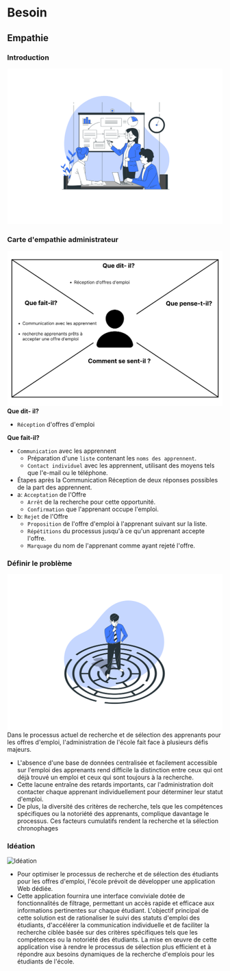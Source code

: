 # Besoin 
## Empathie 

### Introduction
![Introduction](../images/introduction.png)

### Carte d'empathie administrateur
![Carte d'empathie administrateur](../images/empathie-administrateur.png)
**Que dit- il?**
- `Réception` d'offres d'emploi

**Que fait-il?**
- `Communication` avec les apprennent
  -  Préparation d'une `liste` contenant les `noms des apprennent`.
  -  `Contact individuel` avec les apprennent, utilisant des moyens tels que l'e-mail ou le téléphone.
-  Étapes après la Communication 
Réception de deux réponses possibles de la part des apprennent.
  - a: `Acceptation` de l'Offre
    - `Arrêt` de la recherche pour cette opportunité.
    - `Confirmation` que l'apprenant occupe l'emploi.
  - b: `Rejet` de l'Offre 
    - `Proposition` de l'offre d'emploi à l'apprenant suivant sur la liste.  
    - `Répétitions` du processus jusqu'à ce qu'un apprenant accepte l'offre.
    - `Marquage` du nom de l'apprenant comme ayant rejeté l'offre.

### Définir le problème  
![Définir le problème](../images/définir-le-problème.png)
Dans le processus actuel de recherche et de sélection des apprenants pour les offres d'emploi, l'administration de l'école fait face à plusieurs défis majeurs.
- L'absence d'une base de données centralisée et facilement accessible sur l'emploi des apprenants rend difficile la distinction entre ceux qui ont déjà trouvé un emploi et ceux qui sont toujours à la recherche.
- Cette lacune entraîne des retards importants, car l'administration doit contacter chaque apprenant individuellement pour déterminer leur statut d'emploi. 
- De plus, la diversité des critères de recherche, tels que les compétences spécifiques ou la notoriété des apprenants, complique davantage le processus. Ces facteurs cumulatifs rendent la recherche et la sélection chronophages

### Idéation
![Idéation](../images/idéation.png)
- Pour optimiser le processus de recherche et de sélection des étudiants pour les offres d'emploi, l'école prévoit de développer une application Web dédiée. 
- Cette application fournira une interface conviviale dotée de fonctionnalités de filtrage, permettant un accès rapide et efficace aux informations pertinentes sur chaque étudiant. L'objectif principal de cette solution est de rationaliser le suivi des statuts d'emploi des étudiants, d'accélérer la communication individuelle et de faciliter la recherche ciblée basée sur des critères spécifiques tels que les compétences ou la notoriété des étudiants. La mise en œuvre de cette application vise à rendre le processus de sélection plus efficient et à répondre aux besoins dynamiques de la recherche d'emplois pour les étudiants de l'école.